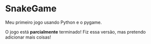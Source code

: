 # SnakeGame
 Meu primeiro jogo usando Python e o pygame.
 
 O jogo está **parcialmente** terminado! Fiz essa versão, mas pretendo adicionar mais coisas!
